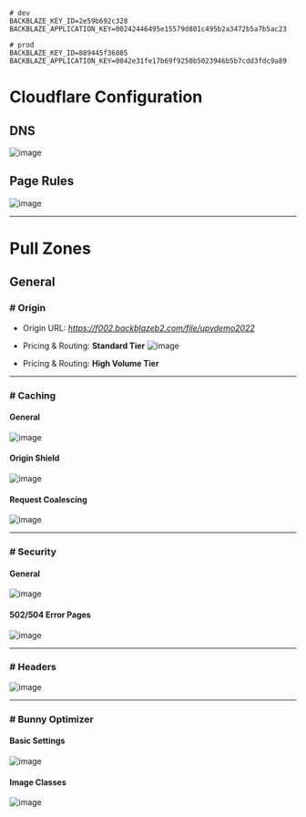 ```
# dev
BACKBLAZE_KEY_ID=2e59b692c328
BACKBLAZE_APPLICATION_KEY=00242446495e15579d801c495b2a3472b5a7b5ac23

# prod
BACKBLAZE_KEY_ID=889445f36885
BACKBLAZE_APPLICATION_KEY=0042e31fe17b69f9250b5023946b5b7cdd3fdc9a89
```


# Cloudflare Configuration

## DNS
![image](https://user-images.githubusercontent.com/7555972/203256069-b5674ac1-2fcf-4735-b7ef-5bc51549f808.png)

## Page Rules
![image](https://user-images.githubusercontent.com/7555972/203256006-e3212ac3-a442-4eac-8954-fc36e0e414cb.png)

<hr>

# Pull Zones

## General

### # Origin

- Origin URL: _https://f002.backblazeb2.com/file/upydemo2022_

- Pricing & Routing: **Standard Tier**
  ![image](https://user-images.githubusercontent.com/7555972/203254767-bfe880d7-dcf7-4944-a717-1fa5948877c3.png)

- Pricing & Routing: **High Volume Tier**

<hr>

### # Caching

#### General
  ![image](https://user-images.githubusercontent.com/7555972/215948676-f71b885d-e8e7-4445-a9cc-73d5c086678e.png)

#### Origin Shield
  ![image](https://user-images.githubusercontent.com/7555972/215948741-c416178a-0f4a-434f-9a7c-61716565e081.png)

#### Request Coalescing
  ![image](https://user-images.githubusercontent.com/7555972/215951062-4e7ec0b5-ad10-4e2a-afc5-6c850c145f83.png)

<hr>

### # Security

#### General
  ![image](https://user-images.githubusercontent.com/7555972/215948914-01201a52-0db4-42df-aa0a-c1ba88faf9c8.png)

#### 502/504 Error Pages
  ![image](https://user-images.githubusercontent.com/7555972/215949018-6a2ae68f-a6c6-4268-9378-0a18211d7571.png)
  
<hr>

### # Headers

![image](https://user-images.githubusercontent.com/7555972/215949810-01305ed3-6bb3-4722-b668-59ecae2df79b.png)

<hr>

### # Bunny Optimizer

#### Basic Settings
  ![image](https://user-images.githubusercontent.com/7555972/215949997-fb1fae23-9fb4-4038-a593-dc6102c7c913.png)

#### Image Classes
  ![image](https://user-images.githubusercontent.com/7555972/215950085-a84a750e-cdfd-4781-8c3b-12055b1813fb.png)
